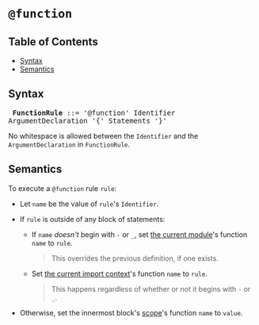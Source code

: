 # `@function`

## Table of Contents

* [Syntax](#syntax)
* [Semantics](#semantics)

## Syntax

<x><pre>
**FunctionRule** ::= '@function' Identifier ArgumentDeclaration '{' Statements '}'
</pre></x>

No whitespace is allowed between the `Identifier` and the `ArgumentDeclaration`
in `FunctionRule`.

## Semantics

To execute a `@function` rule `rule`:

* Let `name` be the value of `rule`'s `Identifier`.

* If `rule` is outside of any block of statements:

  * If `name` *doesn't* begin with `-` or `_`, set [the current module][]'s
    function `name` to `rule`.

    > This overrides the previous definition, if one exists.

  * Set [the current import context][]'s function `name` to `rule`.

    > This happens regardless of whether or not it begins with `-` or `_`.

  [the current module]: ../spec.md#current-module
  [the current import context]: ../spec.md#current-import-context

* Otherwise, set the innermost block's [scope][]'s function `name` to `value`.

  [scope]: ../variables.md#scope
